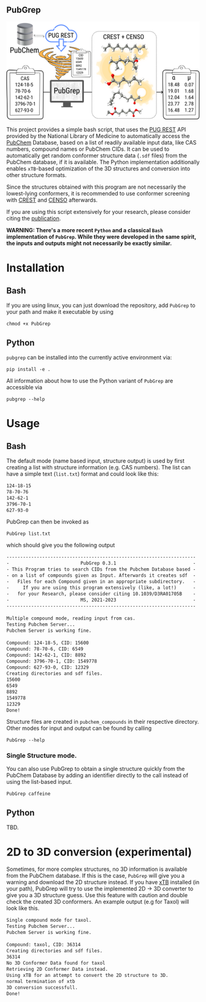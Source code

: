 ## PubGrep

<div align="center">
<img src="./assets/PubGrep.png" alt="Workflow using PubGrep, CREST and CENSO" width="600">
</div>

This project provides a simple bash script, that uses the [PUG REST](https://pubchem.ncbi.nlm.nih.gov/docs/pug-rest) API provided by the National Library of Medicine to automatically access the [PubChem](https://pubchem.ncbi.nlm.nih.gov/) Database, based on a list of readily available input data, like CAS numbers, compound names or PubChem CIDs. It can be used to automatically get random conformer structure data (``.sdf`` files) from the PubChem database, if it is available.
The Python implementation additionally enables `xTB`-based optimization of the 3D structures and conversion into other structure formats.

Since the structures obtained with this program are not necessarily the lowest-lying conformers, it is recommended to use conformer screening with [CREST](https://github.com/crest-lab) and [CENSO](https://github.com/grimme-lab/CENSO) afterwards.

If you are using this script extensively for your research, please consider citing the [publication](https://doi.org/10.1039/D3RA01705B).

__WARNING: There's a more recent `Python` and a classical `Bash` implementation of `PubGrep`. While they were developed in the same spirit, the inputs and outputs might not necessarily be exactly similar.__

# Installation

## Bash

If you are using linux, you can just download the repository, add ``PubGrep`` to your path and make it executable by using

```
chmod +x PubGrep
```

## Python

`pubgrep` can be installed into the currently active environment via:

```
pip install -e .
```

All information about how to use the Python variant of ``PubGrep`` are accessible via 
```
pubgrep --help
```

# Usage

## Bash

The default mode (name based input, structure output) is used by first creating a list with structure information (e.g. CAS numbers). The list can have a simple text (``list.txt``) format and could look like this:

```
124-18-15
78-70-76
142-62-1
3796-70-1
627-93-0
```

PubGrep can then be invoked as
```
PubGrep list.txt
```
which should give you the following output

```
---------------------------------------------------------------------
-                          PubGrep 0.3.1                            -
- This Program tries to search CIDs from the Pubchem Database based -
- on a list of compounds given as Input. Afterwards it creates sdf  -
-   Files for each Compound given in an appropriate subdirectory.   -
-     If you are using this program extensively (like, a lot!)      -
-   for your Research, please consider citing 10.1039/D3RA01705B    -
-                          MS, 2021-2023                            -
---------------------------------------------------------------------

Multiple compound mode, reading input from cas.
Testing Pubchem Server...
Pubchem Server is working fine.

Compound: 124-18-5, CID: 15600
Compound: 78-70-6, CID: 6549
Compound: 142-62-1, CID: 8892
Compound: 3796-70-1, CID: 1549778
Compound: 627-93-0, CID: 12329
Creating directories and sdf files.
15600
6549
8892
1549778
12329
Done!
```

Structure files are created in ``pubchem_compounds`` in their respective directory. Other modes for input and output can be found by calling

```
PubGrep --help
```

### Single Structure mode.

You can also use PubGrep to obtain a single structure quickly from the PubChem Database by adding an identifier directly to the call instead of using the list-based input.

```
PubGrep caffeine 
```

## Python

TBD.


# 2D to 3D conversion (experimental)

Sometimes, for more complex structures, no 3D information is available from the PubChem database. If this is the case, ``PubGrep`` will give you a warning and download the 2D
structure instead. If you have [xTB](https://github.com/grimme-lab/xtb) installed (in your path), PubGrep will try to use the implemented 2D -> 3D converter to give you a 3D structure guess. Use this feature with 
caution and double check the created 3D conformers. An example output (e.g for Taxol) will look like this.

```
Single compound mode for taxol.
Testing Pubchem Server...
Pubchem Server is working fine.

Compound: taxol, CID: 36314
Creating directories and sdf files.
36314
No 3D Conformer Data found for taxol
Retrieving 2D Conformer Data instead.
Using xTB for an attempt to convert the 2D structure to 3D.
normal termination of xtb
3D conversion successfull.
Done!
```



